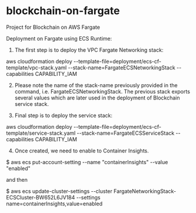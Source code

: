 # blockchain-on-fargate
Project for Blockchain on AWS Fargate


Deployment on Fargate using ECS Runtime:

1. The first step is to deploy the VPC Fargate Networking stack:

aws cloudformation deploy --template-file=deployment/ecs-cf-template/vpc-stack.yaml --stack-name=FargateECSNetworkingStack --capabilities CAPABILITY_IAM
 
2. Please note the name of the stack-name previously provided in the command, i.e. FargateECSNetworkingStack. The previous stack exports several values which are later used in the deployment of Blockchain service stack. 

3. Final step is to deploy the service stack:

aws cloudformation deploy --template-file=deployment/ecs-cf-template/service-stack.yaml --stack-name=FargateECSServiceStack --capabilities CAPABILITY_IAM


4. Once created, we need to enable to Container Insights.

$ aws ecs put-account-setting --name "containerInsights" --value "enabled"

and then

$ aws ecs update-cluster-settings --cluster FargateNetworkingStack-ECSCluster-BW652L6JV184 --settings name=containerInsights,value=enabled